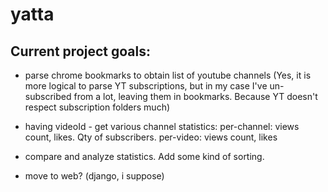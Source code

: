 # yatta

## Current project goals:

- parse chrome bookmarks to obtain list of youtube channels (Yes, it is more logical to parse YT subscriptions, but in my case I've un-subscribed from a lot, leaving them in bookmarks. Because YT doesn't respect subscription folders much)
- having videoId - get various channel statistics:
   per-channel:  views count, likes. Qty of subscribers.
   per-video:    views count, likes

- compare and analyze statistics. Add some kind of sorting.

- move to web? (django, i suppose)
